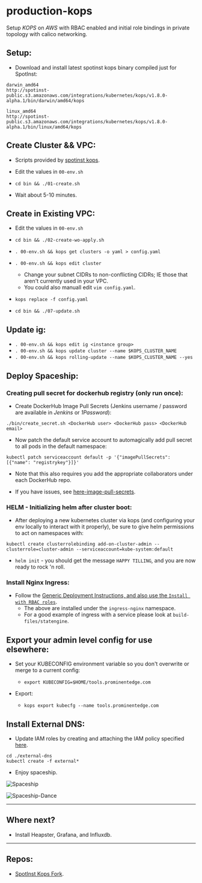 # production-kops

Setup *KOPS* on *AWS* with RBAC enabled and initial role bindings in private topology with calico networking.

## Setup:

* Download and install latest spotinst kops binary compiled just for SpotInst:
```
darwin_amd64
http://spotinst-public.s3.amazonaws.com/integrations/kubernetes/kops/v1.8.0-alpha.1/bin/darwin/amd64/kops

linux_amd64
http://spotinst-public.s3.amazonaws.com/integrations/kubernetes/kops/v1.8.0-alpha.1/bin/linux/amd64/kops
```

## Create Cluster && VPC:
* Scripts provided by [spotinst kops](http://blog.spotinst.com/2017/08/17/elastigroup-kubernetes-operations-kops/).

* Edit the values in `00-env.sh`

* `cd bin && ./01-create.sh`

* Wait about 5-10 minutes.

## Create in Existing VPC:
* Edit the values in `00-env.sh`

* `cd bin && ./02-create-wo-apply.sh`

* `. 00-env.sh && kops get clusters -o yaml > config.yaml `

* `. 00-env.sh && kops edit cluster`
  - Change your subnet CIDRs to non-conflicting CIDRs; IE those that aren't currently used in your VPC.
  - You could also manuall edit `vim config.yaml`.
    
* `kops replace -f config.yaml`

* `cd bin && ./07-update.sh`

## Update ig:
* `. 00-env.sh && kops edit ig <instance group>`
* `. 00-env.sh && kops update cluster --name $KOPS_CLUSTER_NAME`
* `. 00-env.sh && kops rolling-update --name $KOPS_CLUSTER_NAME --yes`

## Deploy Spaceship:

### Creating pull secret for dockerhub registry (only run once):
* Create DockerHub Image Pull Secrets (Jenkins username / password are available in _Jenkins_ or _1Password_):

`./bin/create_secret.sh <DockerHub user> <DockerHub pass> <DockerHub email>`

* Now patch the default service account to automagically add pull secret to all pods in the default namespace:

`kubectl patch serviceaccount default -p '{"imagePullSecrets": [{"name": "registrykey"}]}'`

* Note that this also requires you add the appropriate collaborators under each DockerHub repo.

* If you have issues, see [here-image-pull-secrets](https://kubernetes.io/docs/tasks/configure-pod-container/configure-service-account/).

### HELM - Initializing helm after cluster boot:
* After deploying a new kubernetes cluster via kops (and configuring your env locally to interact with it properly),
  be sure to give helm permissions to act on namespaces with:

`kubectl create clusterrolebinding add-on-cluster-admin --clusterrole=cluster-admin --serviceaccount=kube-system:default`

* `helm init` - you should get the message `HAPPY TILLING`, and you are now ready to rock 'n roll.

### Install Nginx Ingress:
* Follow the [Generic Deployment Instructions, and also use the `Install with RBAC roles`](https://github.com/kubernetes/ingress-nginx/blob/master/deploy/README.md).
  - The above are installed under the `ingress-nginx` namespace.
  - For a good example of ingress with a service please look at `build-files/statengine`.

## Export your admin level config for use elsewhere:
* Set your KUBECONFIG environment variable so you don't overwrite or merge to a current config:
  - `export KUBECONFIG=$HOME/tools.prominentedge.com`

* Export:
  - `kops export kubecfg --name tools.prominentedge.com`

## Install External DNS:

* Update IAM roles by creating and attaching the IAM policy specified [here](https://github.com/kubernetes-incubator/external-dns/blob/master/docs/tutorials/aws.md).

```
cd ./external-dns
kubectl create -f external*
```

* Enjoy spaceship.


![Spaceship](http://www.likecool.com/Gear/Pic/Gif%20Star%20Trek%20Defiant%20USS%20NCC1764/Gif-Star-Trek-Defiant-USS-NCC1764.gif)


![Spaceship-Dance](https://upload-assets.vice.com/files/2015/12/16/1450302693Drake2.gif)

---

## Where next?

* Install Heapster, Grafana, and Influxdb.

---

## Repos:
* [SpotInst Kops Fork](https://github.com/spotinst/kubernetes-kops).
